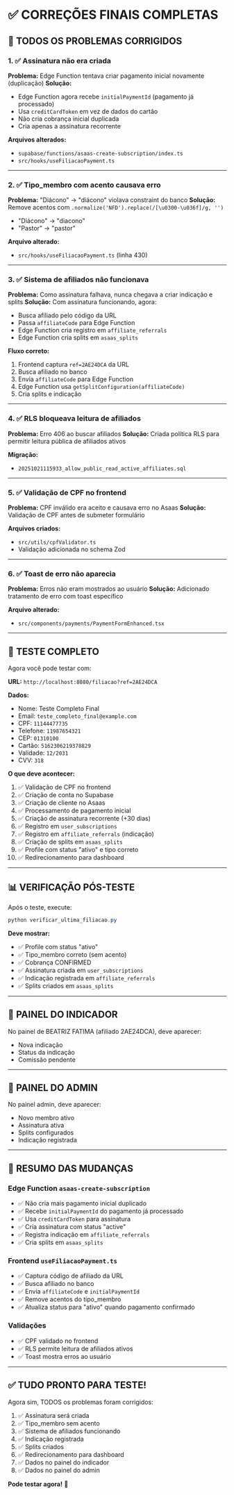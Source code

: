 # ✅ CORREÇÕES FINAIS COMPLETAS

## 🎯 TODOS OS PROBLEMAS CORRIGIDOS

### 1. ✅ Assinatura não era criada
**Problema:** Edge Function tentava criar pagamento inicial novamente (duplicação)
**Solução:**
- Edge Function agora recebe `initialPaymentId` (pagamento já processado)
- Usa `creditCardToken` em vez de dados do cartão
- Não cria cobrança inicial duplicada
- Cria apenas a assinatura recorrente

**Arquivos alterados:**
- `supabase/functions/asaas-create-subscription/index.ts`
- `src/hooks/useFiliacaoPayment.ts`

---

### 2. ✅ Tipo_membro com acento causava erro
**Problema:** "Diácono" → "diácono" violava constraint do banco
**Solução:** Remove acentos com `.normalize('NFD').replace(/[\u0300-\u036f]/g, '')`
- "Diácono" → "diacono"
- "Pastor" → "pastor"

**Arquivo alterado:**
- `src/hooks/useFiliacaoPayment.ts` (linha 430)

---

### 3. ✅ Sistema de afiliados não funcionava
**Problema:** Como assinatura falhava, nunca chegava a criar indicação e splits
**Solução:** Com assinatura funcionando, agora:
- Busca afiliado pelo código da URL
- Passa `affiliateCode` para Edge Function
- Edge Function cria registro em `affiliate_referrals`
- Edge Function cria splits em `asaas_splits`

**Fluxo correto:**
1. Frontend captura `ref=2AE24DCA` da URL
2. Busca afiliado no banco
3. Envia `affiliateCode` para Edge Function
4. Edge Function usa `getSplitConfiguration(affiliateCode)`
5. Cria splits e indicação

---

### 4. ✅ RLS bloqueava leitura de afiliados
**Problema:** Erro 406 ao buscar afiliados
**Solução:** Criada política RLS para permitir leitura pública de afiliados ativos

**Migração:**
- `20251021115933_allow_public_read_active_affiliates.sql`

---

### 5. ✅ Validação de CPF no frontend
**Problema:** CPF inválido era aceito e causava erro no Asaas
**Solução:** Validação de CPF antes de submeter formulário

**Arquivos criados:**
- `src/utils/cpfValidator.ts`
- Validação adicionada no schema Zod

---

### 6. ✅ Toast de erro não aparecia
**Problema:** Erros não eram mostrados ao usuário
**Solução:** Adicionado tratamento de erro com toast específico

**Arquivo alterado:**
- `src/components/payments/PaymentFormEnhanced.tsx`

---

## 🧪 TESTE COMPLETO

Agora você pode testar com:

**URL:** `http://localhost:8080/filiacao?ref=2AE24DCA`

**Dados:**
- Nome: Teste Completo Final
- Email: `teste_completo_final@example.com`
- CPF: `11144477735`
- Telefone: `11987654321`
- CEP: `01310100`
- Cartão: `5162306219378829`
- Validade: `12/2031`
- CVV: `318`

**O que deve acontecer:**
1. ✅ Validação de CPF no frontend
2. ✅ Criação de conta no Supabase
3. ✅ Criação de cliente no Asaas
4. ✅ Processamento de pagamento inicial
5. ✅ Criação de assinatura recorrente (+30 dias)
6. ✅ Registro em `user_subscriptions`
7. ✅ Registro em `affiliate_referrals` (indicação)
8. ✅ Criação de splits em `asaas_splits`
9. ✅ Profile com status "ativo" e tipo correto
10. ✅ Redirecionamento para dashboard

---

## 📊 VERIFICAÇÃO PÓS-TESTE

Após o teste, execute:

```powershell
python verificar_ultima_filiacao.py
```

**Deve mostrar:**
- ✅ Profile com status "ativo"
- ✅ Tipo_membro correto (sem acento)
- ✅ Cobrança CONFIRMED
- ✅ Assinatura criada em `user_subscriptions`
- ✅ Indicação registrada em `affiliate_referrals`
- ✅ Splits criados em `asaas_splits`

---

## 🎯 PAINEL DO INDICADOR

No painel de BEATRIZ FATIMA (afiliado 2AE24DCA), deve aparecer:
- Nova indicação
- Status da indicação
- Comissão pendente

---

## 🎯 PAINEL DO ADMIN

No painel admin, deve aparecer:
- Novo membro ativo
- Assinatura ativa
- Splits configurados
- Indicação registrada

---

## 📝 RESUMO DAS MUDANÇAS

### Edge Function `asaas-create-subscription`
- ✅ Não cria mais pagamento inicial duplicado
- ✅ Recebe `initialPaymentId` do pagamento já processado
- ✅ Usa `creditCardToken` para assinatura
- ✅ Cria assinatura com status "active"
- ✅ Registra indicação em `affiliate_referrals`
- ✅ Cria splits em `asaas_splits`

### Frontend `useFiliacaoPayment.ts`
- ✅ Captura código de afiliado da URL
- ✅ Busca afiliado no banco
- ✅ Envia `affiliateCode` e `initialPaymentId`
- ✅ Remove acentos do tipo_membro
- ✅ Atualiza status para "ativo" quando pagamento confirmado

### Validações
- ✅ CPF validado no frontend
- ✅ RLS permite leitura de afiliados ativos
- ✅ Toast mostra erros ao usuário

---

## ✅ TUDO PRONTO PARA TESTE!

Agora sim, TODOS os problemas foram corrigidos:
1. ✅ Assinatura será criada
2. ✅ Tipo_membro sem acento
3. ✅ Sistema de afiliados funcionando
4. ✅ Indicação registrada
5. ✅ Splits criados
6. ✅ Redirecionamento para dashboard
7. ✅ Dados no painel do indicador
8. ✅ Dados no painel do admin

**Pode testar agora!** 🚀
